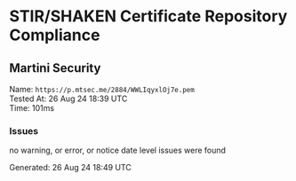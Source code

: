 # STIR/SHAKEN Certificate Repository Compliance

## Martini Security

Name: `https://p.mtsec.me/2884/WWLIqyxlOj7e.pem`\
Tested At: 26 Aug 24 18:39 UTC\
Time: 101ms

### Issues

no warning, or error, or notice date level issues were found

Generated: 26 Aug 24 18:49 UTC